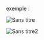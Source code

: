 exemple : 

![Sans titre](https://github.com/fk-crafter/html-css-js-other/assets/127132293/4f535265-097a-476d-8d9c-6136e362bff8)

![Sans titre2](https://github.com/fk-crafter/html-css-js-other/assets/127132293/2dfbbf00-1e4c-426c-8158-1f40a38e1373)
